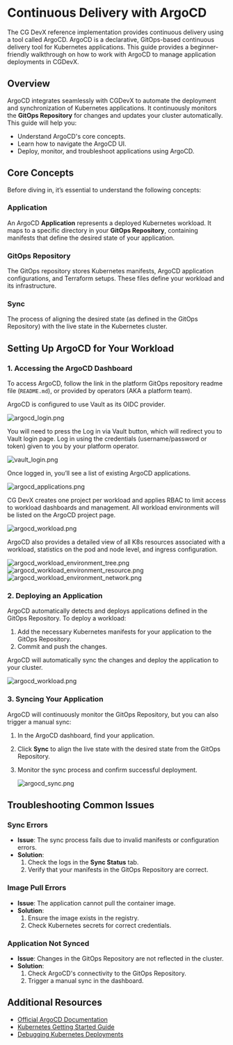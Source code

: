 # Continuous Delivery with ArgoCD

The CG DevX reference implementation provides continuous delivery using a tool called ArgoCD. ArgoCD is a declarative, GitOps-based continuous delivery tool for Kubernetes applications. This guide provides a beginner-friendly walkthrough on how to work with ArgoCD to manage application deployments in CGDevX.

## Overview

ArgoCD integrates seamlessly with CGDevX to automate the deployment and synchronization of Kubernetes applications. It continuously monitors the **GitOps Repository** for changes and updates your cluster automatically. This guide will help you:

- Understand ArgoCD's core concepts.
- Learn how to navigate the ArgoCD UI.
- Deploy, monitor, and troubleshoot applications using ArgoCD.

## Core Concepts

Before diving in, it’s essential to understand the following concepts:

### **Application**
An ArgoCD **Application** represents a deployed Kubernetes workload. It maps to a specific directory in your **GitOps Repository**, containing manifests that define the desired state of your application.

### **GitOps Repository**
The GitOps repository stores Kubernetes manifests, ArgoCD application configurations, and Terraform setups. These files define your workload and its infrastructure.

### **Sync**
The process of aligning the desired state (as defined in the GitOps Repository) with the live state in the Kubernetes cluster.

## Setting Up ArgoCD for Your Workload

### 1. **Accessing the ArgoCD Dashboard**

To access ArgoCD, follow the link in the platform GitOps repository readme file (`README.md`),
or provided by operators (AKA a platform team).

ArgoCD is configured to use Vault as its OIDC provider.

![argocd_login.png](../../assets/argocd_login.png)

You will need to press the Log in via Vault button, which will redirect you to Vault login page. Log in using the credentials (username/password or token) given to you by your platform operator.

![vault_login.png](../../assets/vault_login_userpass.png)

Once logged in, you’ll see a list of existing ArgoCD applications.

![argocd_applications.png](../../assets/argocd_applications.png)

CG DevX creates one project per workload and applies RBAC to limit access to workload dashboards and management. All workload environments will be listed on the ArgoCD project page.

![argocd_workload.png](../../assets/argocd_workload.png)

ArgoCD also provides a detailed view of all K8s resources associated with a workload,
statistics on the pod and node level, and ingress configuration.

![argocd_workload_environment_tree.png](../../assets/argocd_workload_environment_tree.png)
![argocd_workload_environment_resource.png](../../assets/argocd_workload_environment_resource.png)
![argocd_workload_environment_network.png](../../assets/argocd_workload_environment_network.png)

### 2. **Deploying an Application**

ArgoCD automatically detects and deploys applications defined in the GitOps Repository. To deploy a workload:

1. Add the necessary Kubernetes manifests for your application to the GitOps Repository.
2. Commit and push the changes.

ArgoCD will automatically sync the changes and deploy the application to your cluster.  

![argocd_workload.png](../../assets/argocd_workload.png)

### 3. **Syncing Your Application**

ArgoCD will continuously monitor the GitOps Repository, but you can also trigger a manual sync:

1. In the ArgoCD dashboard, find your application.
2. Click **Sync** to align the live state with the desired state from the GitOps Repository.
3. Monitor the sync process and confirm successful deployment.  

   ![argocd_sync.png](../../assets/argocd_sync.png)

## Troubleshooting Common Issues

### **Sync Errors**
- **Issue**: The sync process fails due to invalid manifests or configuration errors.
- **Solution**:
  1. Check the logs in the **Sync Status** tab.
  2. Verify that your manifests in the GitOps Repository are correct.

### **Image Pull Errors**
- **Issue**: The application cannot pull the container image.
- **Solution**:
  1. Ensure the image exists in the registry.
  2. Check Kubernetes secrets for correct credentials.

### **Application Not Synced**
- **Issue**: Changes in the GitOps Repository are not reflected in the cluster.
- **Solution**:
  1. Check ArgoCD's connectivity to the GitOps Repository.
  2. Trigger a manual sync in the dashboard.

## Additional Resources

- [Official ArgoCD Documentation](https://argo-cd.readthedocs.io/)
- [Kubernetes Getting Started Guide](https://kubernetes.io/docs/tutorials/kubernetes-basics/)
- [Debugging Kubernetes Deployments](https://kubernetes.io/docs/tasks/debug/)

